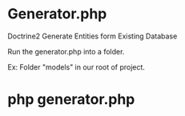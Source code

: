 # Generator.php
Doctrine2 Generate Entities form Existing Database 

Run the generator.php into a folder.

Ex: Folder "models" in our root of project.
  
# php generator.php
